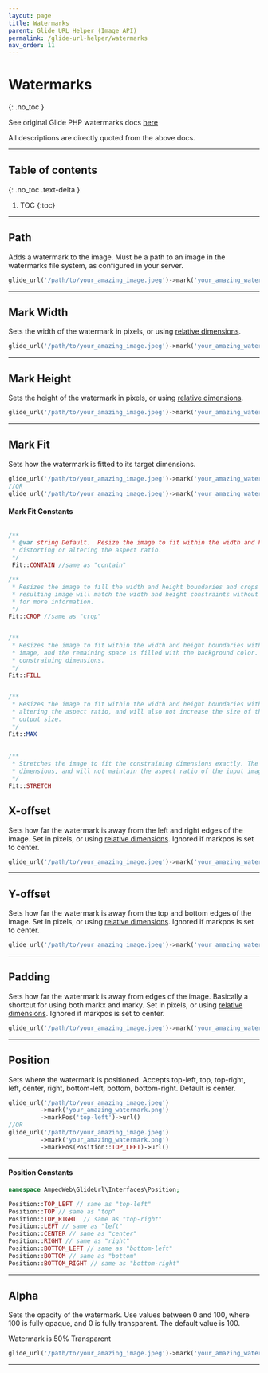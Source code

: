 ```yaml
---
layout: page 
title: Watermarks 
parent: Glide URL Helper (Image API)
permalink: /glide-url-helper/watermarks 
nav_order: 11
---
```


# Watermarks

{: .no_toc }

See original Glide PHP watermarks docs [here](https://glide.thephpleague.com/2.0/api/watermarks/)

All descriptions are directly quoted from the above docs.

---------------------

## Table of contents
{: .no_toc .text-delta }

1. TOC
{:toc}
---

## Path

Adds a watermark to the image. Must be a path to an image in the watermarks file system, as configured in your server.

```php 
glide_url('/path/to/your_amazing_image.jpeg')->mark('your_amazing_watermark.png')->url()
```

----------------------

## Mark Width

Sets the width of the watermark in pixels, or
using [relative dimensions](https://glide.thephpleague.com/2.0/api/relative-dimensions/).

```php 
glide_url('/path/to/your_amazing_image.jpeg')->mark('your_amazing_watermark.png')->markWidth(100)->url()
```

----------------------

## Mark Height

Sets the height of the watermark in pixels, or
using [relative dimensions](https://glide.thephpleague.com/2.0/api/relative-dimensions/).

```php 
glide_url('/path/to/your_amazing_image.jpeg')->mark('your_amazing_watermark.png')->markHeight(100)->url()
```

----------------------

## Mark Fit

Sets how the watermark is fitted to its target dimensions.

```php 
glide_url('/path/to/your_amazing_image.jpeg')->mark('your_amazing_watermark.png')->markFit('crop')->url()
//OR
glide_url('/path/to/your_amazing_image.jpeg')->mark('your_amazing_watermark.png')->markFit(Fit::CROP)->url()
```

#### Mark Fit Constants

```php 

/**
 * @var string Default.  Resize the image to fit within the width and height boundaries without cropping,
 * distorting or altering the aspect ratio.
 */  
 Fit::CONTAIN //same as "contain"

/**
 * Resizes the image to fill the width and height boundaries and crops any excess image data. The
 * resulting image will match the width and height constraints without distorting the image. See the crop page
 * for more information.
 */    
Fit::CROP //same as "crop"


/**
 * Resizes the image to fit within the width and height boundaries without cropping or distorting the
 * image, and the remaining space is filled with the background color. The resulting image will match the
 * constraining dimensions.
 */   
Fit::FILL 
    

/**
 * Resizes the image to fit within the width and height boundaries without cropping, distorting or
 * altering the aspect ratio, and will also not increase the size of the image if it is smaller than the
 * output size.
 */     
Fit::MAX 
    
    
/**
 * Stretches the image to fit the constraining dimensions exactly. The resulting image will fill the
 * dimensions, and will not maintain the aspect ratio of the input image.
 */
Fit::STRETCH
```

## X-offset

Sets how far the watermark is away from the left and right edges of the image. Set in pixels, or
using [relative dimensions](https://glide.thephpleague.com/2.0/api/relative-dimensions/). Ignored if markpos is set to
center.

```php 
glide_url('/path/to/your_amazing_image.jpeg')->mark('your_amazing_watermark.png')->markX(25)->url()
```

----------------------

## Y-offset

Sets how far the watermark is away from the top and bottom edges of the image. Set in pixels, or
using [relative dimensions](https://glide.thephpleague.com/2.0/api/relative-dimensions/). Ignored if markpos is set to
center.

```php 
glide_url('/path/to/your_amazing_image.jpeg')->mark('your_amazing_watermark.png')->markY(25)->url()
```

----------------------

## Padding

Sets how far the watermark is away from edges of the image. Basically a shortcut for using both markx and marky. Set in
pixels, or using [relative dimensions](https://glide.thephpleague.com/2.0/api/relative-dimensions/). Ignored if markpos
is set to center.

```php 
glide_url('/path/to/your_amazing_image.jpeg')->mark('your_amazing_watermark.png')->markPad(25)->url()
```

----------------------

## Position

Sets where the watermark is positioned. Accepts top-left, top, top-right, left, center, right, bottom-left, bottom,
bottom-right. Default is center.

```php 
glide_url('/path/to/your_amazing_image.jpeg')
         ->mark('your_amazing_watermark.png')
         ->markPos('top-left')->url()
//OR
glide_url('/path/to/your_amazing_image.jpeg')
         ->mark('your_amazing_watermark.png')
         ->markPos(Position::TOP_LEFT)->url()
```

----------------------

#### Position Constants

```php
namespace AmpedWeb\GlideUrl\Interfaces\Position;

Position::TOP_LEFT // same as "top-left"
Position::TOP // same as "top"
Position::TOP_RIGHT  // same as "top-right"
Position::LEFT // same as "left"
Position::CENTER // same as "center"
Position::RIGHT // same as "right"
Position::BOTTOM_LEFT // same as "bottom-left"
Position::BOTTOM // same as "bottom"
Position::BOTTOM_RIGHT // same as "bottom-right"
```
----------------------

## Alpha

Sets the opacity of the watermark. Use values between 0 and 100, where 100 is fully opaque, and 0 is fully transparent.
The default value is 100.

Watermark is 50% Transparent

```php 
glide_url('/path/to/your_amazing_image.jpeg')->mark('your_amazing_watermark.png')->markAlpha(50)->url()
```

----------------------